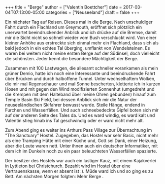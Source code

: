 +++
title = "Berge"
author = ["Valentin Boettcher"]
date = 2017-03-04T07:13:00-05:00
categories = ["Neuseeland"]
draft = false
+++

Ein nächster Tag auf Reisen. Dieses mal in die Berge. Nach
unschuldiger Fahrt durch ein Flachland um Greymouth, eröffnet sich
plötzlich ein unerwartet beeindruckender Anblick und ich drücke auf
die Bremse, damit mir die Sicht nicht so schnell wieder vom Bush
verschluckt wird. Von einer kleiner Anhöhe aus erstreckte sich einmal
mehr ein Flachland, dass sich als bald jedoch in ein echtes Tal
überging, umflankt von Wendelsteinen. Es waren bei weitem nicht meine
ersten Berge auf der Südinsel, doch vielleicht die schönsten. Jeder
kennt die besondere Mächtigkeit der Berge.

Zusammen mit 100 Lastwagen, die allesamt schneller vorankamen als mein
grüner Demio, hatte ich noch eine Interessante und beeindruckende
Fahrt über Brücken und durch halboffene Tunnel.  Unter wechselhaftem
Wolken, die mir mal Regenschauer und mal Sonne bescherten, kletterte
ich in kurzen Hosen und mit gegen den Wind modifizierten Sonnenhut
(umgedreht und die Krempen mit dem Halteband über meine Ohren
gebunden) hinauf zum Temple Basin Ski Field, bei dessen Anblick sich
mir die Natur der neuseeländischen Skifahrer bewusst wurde. Steile
Hänge, endend in Furchen und Wasserfällen. Und auch schneebedeckte
Gipfel boten sich mir auf der anderen Seite des Tales da. Und es ward
windig, es ward kalt und Valentin stieg hinab ins Tal geschwindig oder
er ward nicht mehr alt.

Zum Abend ging es weiter ins Arthurs Pass Village zur Übernachtung im
"The Sanctuary" Hostel. Zugegeben, das Hostel war <span class="underline">sehr</span> Basic, nicht
mehr als eine Tramping Hütte mit einer Küche und, Gott sei Dank, einer
Heizung, aber die Leute waren nett. Unter ihnen auch ein deutscher
Informatiker, mit dem ich im Dunkeln noch zu ein paar beleuchteten
Wasserfällen spazierte.

Der besitzer des Hostels war auch ein lustiger Kauz, mit einem
Kajakverlei in Lyttleton bei Christchurch. Bezahlt wird im Hostel über
eine Vertrauenskasse, wenn er absent ist :).  Müde ward ich und so
ging es zu Bett. Am nächsten Morgen folgten: <span class="underline">Mehr Berge</span> .
